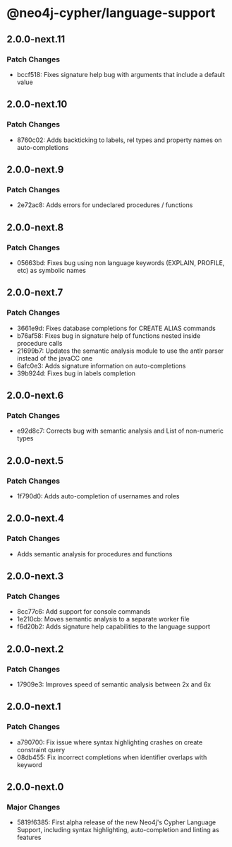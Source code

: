 # @neo4j-cypher/language-support

## 2.0.0-next.11

### Patch Changes

- bccf518: Fixes signature help bug with arguments that include a default value

## 2.0.0-next.10

### Patch Changes

- 8760c02: Adds backticking to labels, rel types and property names on auto-completions

## 2.0.0-next.9

### Patch Changes

- 2e72ac8: Adds errors for undeclared procedures / functions

## 2.0.0-next.8

### Patch Changes

- 05663bd: Fixes bug using non language keywords (EXPLAIN, PROFILE, etc) as symbolic names

## 2.0.0-next.7

### Patch Changes

- 3661e9d: Fixes database completions for CREATE ALIAS commands
- b76af58: Fixes bug in signature help of functions nested inside procedure calls
- 21699b7: Updates the semantic analysis module to use the antlr parser instead of the javaCC one
- 6afc0e3: Adds signature information on auto-completions
- 39b924d: Fixes bug in labels completion

## 2.0.0-next.6

### Patch Changes

- e92d8c7: Corrects bug with semantic analysis and List of non-numeric types

## 2.0.0-next.5

### Patch Changes

- 1f790d0: Adds auto-completion of usernames and roles

## 2.0.0-next.4

### Patch Changes

- Adds semantic analysis for procedures and functions

## 2.0.0-next.3

### Patch Changes

- 8cc77c6: Add support for console commands
- 1e210cb: Moves semantic analysis to a separate worker file
- f6d20b2: Adds signature help capabilities to the language support

## 2.0.0-next.2

### Patch Changes

- 17909e3: Improves speed of semantic analysis between 2x and 6x

## 2.0.0-next.1

### Patch Changes

- a790700: Fix issue where syntax highlighting crashes on create constraint query
- 08db455: Fix incorrect completions when identifier overlaps with keyword

## 2.0.0-next.0

### Major Changes

- 5819f6385: First alpha release of the new Neo4j's Cypher Language Support, including syntax highlighting, auto-completion and linting as features
